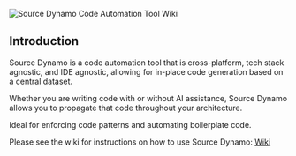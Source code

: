 ![Source Dynamo Code Automation Tool Wiki](https://www.adaptableapps.net/images/Source_Dynamo_Logo_White_On_Black.svg)
## Introduction
Source Dynamo is a code automation tool that is cross-platform, tech stack agnostic, and IDE agnostic, allowing for in-place code generation based on a central dataset.

Whether you are writing code with or without AI assistance, Source Dynamo allows you to propagate that code throughout your architecture.

Ideal for enforcing code patterns and automating boilerplate code.

Please see the wiki for instructions on how to use Source Dynamo:
[Wiki](https://github.com/AdaptableApps/sourcedynamo/wiki)

